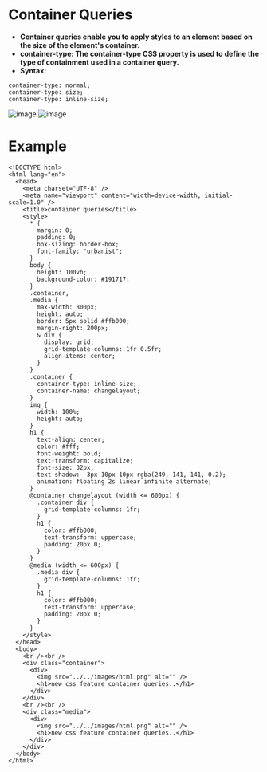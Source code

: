 # Container Queries
- **Container queries enable you to apply styles to an element based on the size of the element's container.**
- **container-type: The container-type CSS property is used to define the type of containment used in a container query.**
- **Syntax:**
```
container-type: normal;
container-type: size;
container-type: inline-size; 
```
![image](https://github.com/user-attachments/assets/f11bfdd1-771f-4fc6-a5e8-c8335cea355c)
![image](https://github.com/user-attachments/assets/a2c88188-091f-4136-8f1b-ee037498eaf3)
# Example
```
<!DOCTYPE html>
<html lang="en">
  <head>
    <meta charset="UTF-8" />
    <meta name="viewport" content="width=device-width, initial-scale=1.0" />
    <title>container queries</title>
    <style>
      * {
        margin: 0;
        padding: 0;
        box-sizing: border-box;
        font-family: "urbanist";
      }
      body {
        height: 100vh;
        background-color: #191717;
      }
      .container,
      .media {
        max-width: 800px;
        height: auto;
        border: 5px solid #ffb000;
        margin-right: 200px;
        & div {
          display: grid;
          grid-template-columns: 1fr 0.5fr;
          align-items: center;
        }
      }
      .container {
        container-type: inline-size;
        container-name: changelayout;
      }
      img {
        width: 100%;
        height: auto;
      }
      h1 {
        text-align: center;
        color: #fff;
        font-weight: bold;
        text-transform: capitalize;
        font-size: 32px;
        text-shadow: -3px 10px 10px rgba(249, 141, 141, 0.2);
        animation: floating 2s linear infinite alternate;
      }
      @container changelayout (width <= 600px) {
        .container div {
          grid-template-columns: 1fr;
        }
        h1 {
          color: #ffb000;
          text-transform: uppercase;
          padding: 20px 0;
        }
      }
      @media (width <= 600px) {
        .media div {
          grid-template-columns: 1fr;
        }
        h1 {
          color: #ffb000;
          text-transform: uppercase;
          padding: 20px 0;
        }
      }
    </style>
  </head>
  <body>
    <br /><br />
    <div class="container">
      <div>
        <img src="../../images/html.png" alt="" />
        <h1>new css feature container queries..</h1>
      </div>
    </div>
    <br /><br />
    <div class="media">
      <div>
        <img src="../../images/html.png" alt="" />
        <h1>new css feature container queries..</h1>
      </div>
    </div>
  </body>
</html>
```
